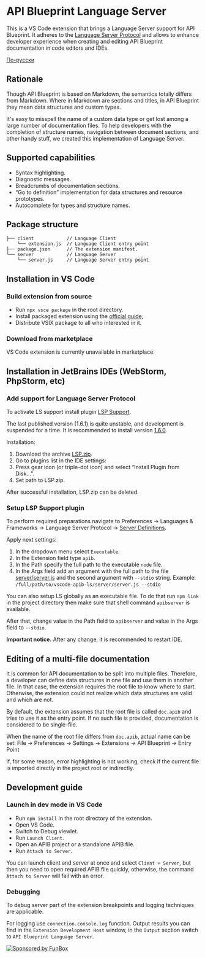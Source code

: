 # API Blueprint Language Server

This is a VS Code extension that brings a Language Server support for API Blueprint. It adheres to the [Language Server Protocol](https://github.com/Microsoft/language-server-protocol) and allows to enhance developer experience when creating and editing API Blueprint documentation in code editors and IDEs.

[По-русски](./README.ru.md)

## Rationale

Though API Blueprint is based on Markdown, the semantics totally differs from Markdown.
Where in Markdown are sections and titles, in API Blueprint they mean data structures and custom types.

It's easy to misspell the name of a custom data type or get lost among a large number of documentation files.
To help developers with the completion of structure names, navigation between document sections, and other handy stuff,
we created this implementation of Language Server.

## Supported capabilities

* Syntax highlighting.
* Diagnostic messages.
* Breadcrumbs of documentation sections.
* “Go to definition” implementation for data structures and resource prototypes.
* Autocomplete for types and structure names.

## Package structure

```text
├── client            // Language Client
    └── extension.js  // Language Client entry point
├── package.json      // The extension manifest.
└── server            // Language Server
    └── server.js     // Language Server entry point
```

## Installation in VS Code

### Build extension from source

* Run `npx vsce package` in the root directory.
* Install packaged extension using the [official guide](https://code.visualstudio.com/docs/editor/extension-marketplace#_install-from-a-vsix);
* Distribute VSIX package to all who interested in it.

### Download from marketplace

VS Code extension is currently unavailable in marketplace.

## Installation in JetBrains IDEs (WebStorm, PhpStorm, etc)

### Add support for Language Server Protocol

To activate LS support install plugin [LSP Support](https://plugins.jetbrains.com/plugin/10209-lsp-support).

The last published version (1.6.1) is quite unstable, and development is suspended for a time.
It is recommended to install version [1.6.0](https://github.com/gtache/intellij-lsp/releases/tag/v1.6.0).

Installation:

1. Download the archive
   [LSP.zip](https://github.com/gtache/intellij-lsp/releases/download/v1.6.0/LSP.zip).
2. Go to plugins list in the IDE settings:
3. Press gear icon (or triple-dot icon) and select “Install Plugin from Disk...”.
4. Set path to LSP.zip.

After successful installation, LSP.zip can be deleted.

### Setup LSP Support plugin

To perform required preparations navigate to Preferences → Languages & Frameworks → Language Server Protocol →
[Server Definitions](jetbrains://WebStorm/settings?name=Languages+%26+Frameworks--Language+Server+Protocol--Server+Definitions).

Apply next settings:

1. In the dropdown menu select `Executable`.
2. In the Extension field type `apib`.
3. In the Path specify the full path to the executable `node` file.
4. In the Args field add an argument with the full path to the file [server/server.js](./server/server.js)
   and the second argument with `--stdio` string. Example: `/full/path/to/vscode-apib-ls/server/server.js --stdio`

You can also setup LS globally as an executable file. To do that run `npm link` in the project directory
then make sure that shell command `apibserver` is available.

After that, change value in the Path field to `apibserver` and value in the Args field to `--stdio`.

**Important notice.** After any change, it is recommended to restart IDE.

## Editing of a multi-file documentation

It is common for API documentation to be split into multiple files. Therefore, a developer can define data structures
in one file and use them in another file. In that case, the extension requires the root file to know where to start.
Otherwise, the extension could not realize which data structures are valid and which are not.

By default, the extension assumes that the root file is called `doc.apib` and tries to use it as the entry point.
If no such file is provided, documentation is considered to be single-file.

When the name of the root file differs from `doc.apib`, actual name can be set:
File → Preferences → Settings → Extensions → API Blueprint → Entry Point

If, for some reason, error highlighting is not working, check if the current file is imported directly
in the project root or indirectly.

## Development guide

### Launch in dev mode in VS Code

* Run `npm install` in the root directory of the extension.
* Open VS Code.
* Switch to Debug viewlet.
* Run `Launch Client`.
* Open an APIB project or a standalone APIB file.
* Run `Attach to Server`.

You can launch client and server at once and select `Client + Server`, but then you need to open required APIB file
quickly, otherwise, the command `Attach to Server` will fail with an error.

### Debugging

To debug server part of the extension breakpoints and logging techniques are applicable.

For logging use `connection.console.log` function. Output results you can find in the `Extension Development Host`
window, in the `Output` section switch to `API Blueprint Language Server`.

[![Sponsored by FunBox](https://funbox.ru/badges/sponsored_by_funbox_centered.svg)](https://funbox.ru)
